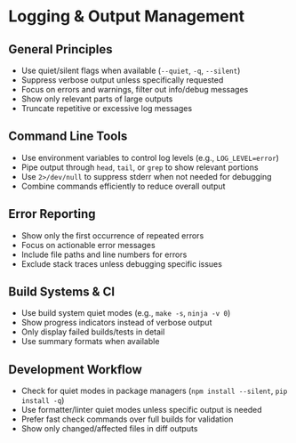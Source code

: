 # Logging & Output Management

## General Principles

- Use quiet/silent flags when available (`--quiet`, `-q`, `--silent`)
- Suppress verbose output unless specifically requested
- Focus on errors and warnings, filter out info/debug messages
- Show only relevant parts of large outputs
- Truncate repetitive or excessive log messages

## Command Line Tools

- Use environment variables to control log levels (e.g., `LOG_LEVEL=error`)
- Pipe output through `head`, `tail`, or `grep` to show relevant portions
- Use `2>/dev/null` to suppress stderr when not needed for debugging
- Combine commands efficiently to reduce overall output

## Error Reporting

- Show only the first occurrence of repeated errors
- Focus on actionable error messages
- Include file paths and line numbers for errors
- Exclude stack traces unless debugging specific issues

## Build Systems & CI

- Use build system quiet modes (e.g., `make -s`, `ninja -v 0`)
- Show progress indicators instead of verbose output
- Only display failed builds/tests in detail
- Use summary formats when available

## Development Workflow

- Check for quiet modes in package managers (`npm install --silent`, `pip install -q`)
- Use formatter/linter quiet modes unless specific output is needed
- Prefer fast check commands over full builds for validation
- Show only changed/affected files in diff outputs
